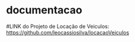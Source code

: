 # documentacao
#LINK do Projeto de Locação de Veiculos: https://github.com/leocassiosilva/locacaoVeiculos

